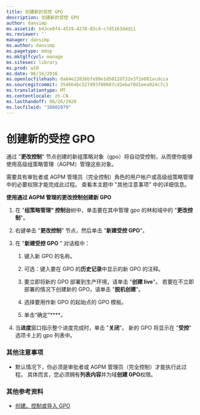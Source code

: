 ```yaml
---
title: 创建新的受控 GPO
description: 创建新的受控 GPO
author: dansimp
ms.assetid: b43ce0f4-4519-4278-83c4-c7d5163ddd11
ms.reviewer: ''
manager: dansimp
ms.author: dansimp
ms.pagetype: mdop
ms.mktglfcycl: manage
ms.sitesec: library
ms.prod: w10
ms.date: 06/16/2016
ms.openlocfilehash: 0a64e22036bfe99e1d5012d732e3f2e081acdcca
ms.sourcegitcommit: 354664bc527d93f80687cd2eba70d1eea024c7c3
ms.translationtype: MT
ms.contentlocale: zh-CN
ms.lasthandoff: 06/26/2020
ms.locfileid: "10802879"
---
```

# 创建新的受控 GPO


通过 "**更改控制**" 节点创建的新组策略对象（gpo）将自动受控制，从而使你能够使用高级组策略管理（AGPM）管理这些对象。

需要具有审批者或 AGPM 管理员（完全控制）角色的用户帐户或高级组策略管理中的必要权限才能完成此过程。 查看本主题中 "其他注意事项" 中的详细信息。

**使用通过 AGPM 管理的更改控制创建新 GPO**

1.  在 "**组策略管理" 控制台**树中，单击要在其中管理 gpo 的林和域中的 "**更改控制**"。

2.  右键单击 "**更改控制**" 节点，然后单击 "**新建受控 GPO**"。

3.  在 "**新建受控 GPO** " 对话框中：

    1.  键入新 GPO 的名称。

    2.  可选：键入要在 GPO 的**历史记录**中显示的新 GPO 的注释。

    3.  要立即将新的 GPO 部署到生产环境，请单击 "**创建 live**"。 若要在不立即部署的情况下创建新的 GPO，请单击 "**脱机创建**"。

    4.  选择要用作新 GPO 的起始点的 GPO 模板。

    5.  单击“确定”****。

4.  当**进度**窗口指示整个进度完成时，单击 "**关闭**"。 新的 GPO 将显示在 "**受控**" 选项卡上的 gpo 列表中。

### 其他注意事项

-   默认情况下，你必须是审批者或 AGPM 管理员（完全控制）才能执行此过程。 具体而言，您必须拥有**列表内容**并为域**创建 GPO**权限。

### 其他参考资料

-   [创建、控制或导入 GPO](creating-controlling-or-importing-a-gpo-approver.md)

 

 





